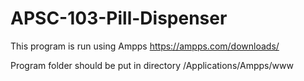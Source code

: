 # APSC-103-Pill-Dispenser

This program is run using Ampps
https://ampps.com/downloads/

Program folder should be put in directory /Applications/Ampps/www
